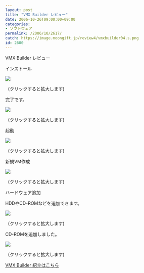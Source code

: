 ```yaml
---
layout: post
title: "VMX Builder レビュー"
date: 2006-10-26T09:00:00+09:00
categories:
- ソフトウェア
permalink: /2006/10/2617/
catch: https://image.moongift.jp/review4/vmxbuilder04.s.png
id: 2600
---
```

VMX Builder レビュー  
<!--more-->

インストール

  

[![](https://image.moongift.jp/review4/vmxbuilder01.s.png)](https://image.moongift.jp/review4/vmxbuilder01.png)  
  
（クリックすると拡大します)

  

完了です。

  

[![](https://image.moongift.jp/review4/vmxbuilder02.s.png)](https://image.moongift.jp/review4/vmxbuilder02.png)  
  
（クリックすると拡大します)

  

起動

  

[![](https://image.moongift.jp/review4/vmxbuilder03.s.png)](https://image.moongift.jp/review4/vmxbuilder03.png)  
  
（クリックすると拡大します)

  

新規VM作成

  

[![](https://image.moongift.jp/review4/vmxbuilder04.s.png)](https://image.moongift.jp/review4/vmxbuilder04.png)  
  
（クリックすると拡大します)

  

ハードウェア追加

  

HDDやCD-ROMなどを追加できます。

  

[![](https://image.moongift.jp/review4/vmxbuilder05.s.png)](https://image.moongift.jp/review4/vmxbuilder05.png)  
  
（クリックすると拡大します)

  

CD-ROMを追加しました。

  

[![](https://image.moongift.jp/review4/vmxbuilder06.s.png)](https://image.moongift.jp/review4/vmxbuilder06.png)  
  
（クリックすると拡大します)

  

[VMX Builder 紹介はこちら](http://fw.moongift.jp/intro/i-2616.html)

